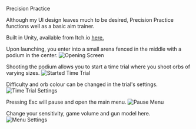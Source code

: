 Precision Practice

Although my UI design leaves much to be desired, Precision Practice functions well as a basic aim trainer.

Built in Unity, available from Itch.io [here.](https://dagarian.itch.io/precision-practice) 

Upon launching, you enter into a small arena fenced in the middle with a podium in the center.
<img alt="Opening Screen" src="https://i.imgur.com/zg8alYp.png">

Shooting the podium allows you to start a time trial where you shoot orbs of varying sizes.
<img alt="Started Time Trial" src="https://i.imgur.com/sVn8l0j.png">

Difficulty and orb colour can be changed in the trial's settings.
<img alt="Time Trial Settings" src="https://i.imgur.com/mbtvQj2.png">

Pressing Esc will pause and open the main menu.
<img alt="Pause Menu" src="https://i.imgur.com/9fIK0wv.png">

Change your sensitivity, game volume and gun model here.
<img alt="Menu Settings" src="https://i.imgur.com/NpNXxH6.png">
